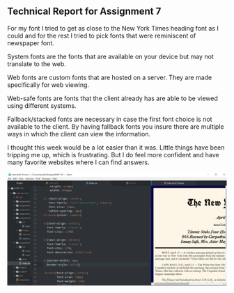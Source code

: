 ## Technical Report for Assignment 7
For my font I tried to get as close to the New York Times heading font as I could and for the rest I tried to pick fonts that were reminiscent of newspaper font.

System fonts are the fonts that are available on your device but may not translate to the web.

Web fonts are custom fonts that are hosted on a server. They are made specifically for web viewing.

Web-safe fonts are fonts that the client already has are able to be viewed using different systems.

Fallback/stacked fonts are necessary in case the first font choice is not available to the client. By having fallback fonts you insure there are multiple ways in which the client can view the information.

I thought this week would be a lot easier than it was. Little things have been tripping me up, which is frustrating. But I do feel more confident and have many favorite websites where I can find answers.


![Image of My Atom Editor](./images/screenshot.png)

